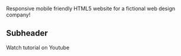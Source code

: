 Responsive mobile friendly HTML5 website for a fictional web design company!
  

  ## Subheader
  Watch tutorial on Youtube